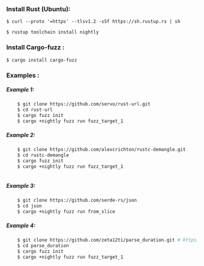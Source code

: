 
### Install Rust (Ubuntu):
	$ curl --proto '=https' --tlsv1.2 -sSf https://sh.rustup.rs | sh
	
	$ rustup toolchain install nightly
	
### Install Cargo-fuzz :
	$ cargo install cargo-fuzz
	
### Examples :

##### Example 1:
```bash
	$ git clone https://github.com/servo/rust-url.git
	$ cd rust-url
	$ cargo fuzz init
	$ cargo +nightly fuzz run fuzz_target_1
```

##### Example 2:
```bash
	$ git clone https://github.com/alexcrichton/rustc-demangle.git
	$ cd rustc-demangle
	$ cargo fuzz init
	$ cargo +nightly fuzz run fuzz_target_1
	
```

##### Example 3:
```bash
	$ git clone https://github.com/serde-rs/json
	$ cd json
	$ cargo +nightly fuzz run from_slice
```

##### Example 4:
```bash
	$ git clone https://github.com/zeta12ti/parse_duration.git # https://rustsec.org/advisories/RUSTSEC-2021-0041.html
	$ cd parse_duration
	$ cargo fuzz init
	$ cargo +nightly fuzz run fuzz_target_1
```


